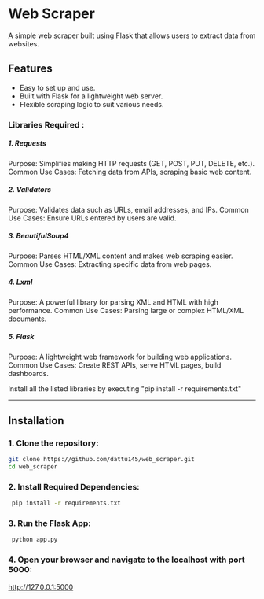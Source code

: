# Web Scraper

A simple web scraper built using Flask that allows users to extract data from websites.

## Features
- Easy to set up and use.
- Built with Flask for a lightweight web server.
- Flexible scraping logic to suit various needs.

### Libraries Required :

##### 1. Requests
Purpose: Simplifies making HTTP requests (GET, POST, PUT, DELETE, etc.).
Common Use Cases: Fetching data from APIs, scraping basic web content.

##### 2. Validators
Purpose: Validates data such as URLs, email addresses, and IPs.
Common Use Cases: Ensure URLs entered by users are valid.

##### 3. BeautifulSoup4
Purpose: Parses HTML/XML content and makes web scraping easier.
Common Use Cases: Extracting specific data from web pages.

##### 4. Lxml
Purpose: A powerful library for parsing XML and HTML with high performance.
Common Use Cases: Parsing large or complex HTML/XML documents.

##### 5. Flask
Purpose: A lightweight web framework for building web applications.
Common Use Cases: Create REST APIs, serve HTML pages, build dashboards.

Install all the listed libraries by executing "pip install -r requirements.txt"

---

## Installation

### 1. Clone the repository:
   ```bash
   git clone https://github.com/dattu145/web_scraper.git
   cd web_scraper
   ```
### 2. Install Required Dependencies:
  ```bash
   pip install -r requirements.txt
  ```
### 3. Run the Flask App:
  ```bash
   python app.py
  ```
### 4. Open your browser and navigate to the localhost with port 5000:
   http://127.0.0.1:5000
